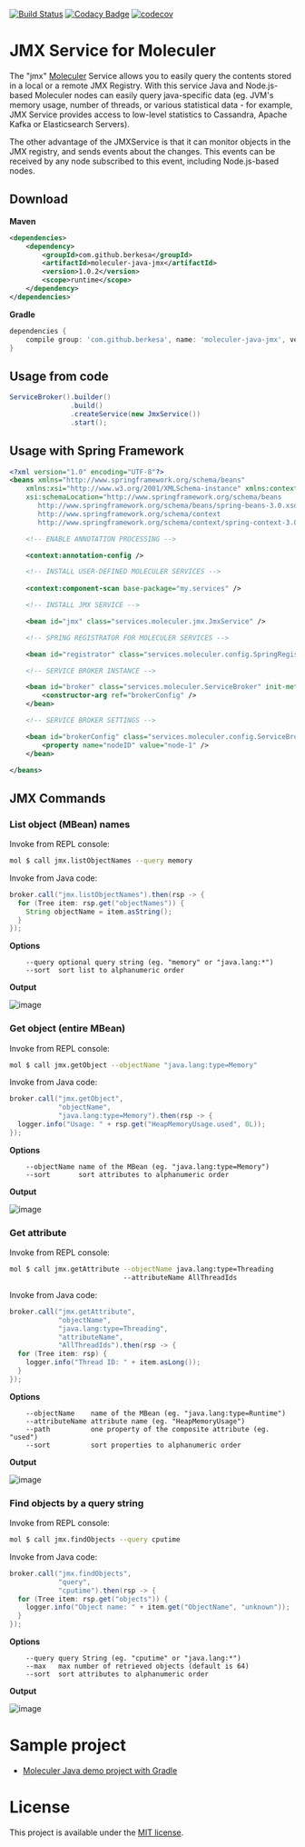 [![Build Status](https://travis-ci.org/moleculer-java/moleculer-java-jmx.svg?branch=master)](https://travis-ci.org/moleculer-java/moleculer-java-jmx)
[![Codacy Badge](https://api.codacy.com/project/badge/Grade/627f31ac7df448b9a277c7dc4d5c3bc1)](https://www.codacy.com/app/berkesa/moleculer-java-jmx?utm_source=github.com&amp;utm_medium=referral&amp;utm_content=moleculer-java/moleculer-java-jmx&amp;utm_campaign=Badge_Grade)
[![codecov](https://codecov.io/gh/moleculer-java/moleculer-java-jmx/branch/master/graph/badge.svg)](https://codecov.io/gh/moleculer-java/moleculer-java-jmx)

# JMX Service for Moleculer

The "jmx"
[Moleculer](https://moleculer-java.github.io/moleculer-java/)
Service allows you to easily query the contents stored in a local or a remote JMX Registry. With this service Java and Node.js-based Moleculer nodes can easily query java-specific data (eg. JVM's memory usage, number of threads, or various statistical data - for example, JMX Service provides access to low-level statistics to Cassandra, Apache Kafka or Elasticsearch Servers).

The other advantage of the JMXService is that it can monitor objects in the JMX registry, and sends events about the changes. This events can be received by any node subscribed to this event, including Node.js-based nodes.

## Download

**Maven**

```xml
<dependencies>
	<dependency>
		<groupId>com.github.berkesa</groupId>
		<artifactId>moleculer-java-jmx</artifactId>
		<version>1.0.2</version>
		<scope>runtime</scope>
	</dependency>
</dependencies>
```

**Gradle**

```gradle
dependencies {
	compile group: 'com.github.berkesa', name: 'moleculer-java-jmx', version: '1.0.2' 
}
```

## Usage from code

```java
ServiceBroker().builder()
               .build()
               .createService(new JmxService())
               .start();
```

## Usage with Spring Framework

```xml
<?xml version="1.0" encoding="UTF-8"?>
<beans xmlns="http://www.springframework.org/schema/beans"
	xmlns:xsi="http://www.w3.org/2001/XMLSchema-instance" xmlns:context="http://www.springframework.org/schema/context"
	xsi:schemaLocation="http://www.springframework.org/schema/beans
	   http://www.springframework.org/schema/beans/spring-beans-3.0.xsd
	   http://www.springframework.org/schema/context
	   http://www.springframework.org/schema/context/spring-context-3.0.xsd">

	<!-- ENABLE ANNOTATION PROCESSING -->

	<context:annotation-config />

	<!-- INSTALL USER-DEFINED MOLECULER SERVICES -->
	
	<context:component-scan base-package="my.services" />

	<!-- INSTALL JMX SERVICE -->

	<bean id="jmx" class="services.moleculer.jmx.JmxService" />

	<!-- SPRING REGISTRATOR FOR MOLECULER SERVICES -->

	<bean id="registrator" class="services.moleculer.config.SpringRegistrator" depends-on="broker" />

	<!-- SERVICE BROKER INSTANCE -->

	<bean id="broker" class="services.moleculer.ServiceBroker" init-method="start" destroy-method="stop">
		<constructor-arg ref="brokerConfig" />
	</bean>

	<!-- SERVICE BROKER SETTINGS -->

	<bean id="brokerConfig" class="services.moleculer.config.ServiceBrokerConfig">
		<property name="nodeID" value="node-1" />
	</bean>

</beans>
```

## JMX Commands

### List object (MBean) names

Invoke from REPL console:

```bash
mol $ call jmx.listObjectNames --query memory
```

Invoke from Java code:

```java
broker.call("jmx.listObjectNames").then(rsp -> {
  for (Tree item: rsp.get("objectNames")) {
    String objectName = item.asString();
  }
});
```

**Options**

```
    --query optional query string (eg. "memory" or "java.lang:*")
    --sort  sort list to alphanumeric order    
```

**Output**

![image](docs/listObjectNames.png)

### Get object (entire MBean)

Invoke from REPL console:

```bash
mol $ call jmx.getObject --objectName "java.lang:type=Memory"
```

Invoke from Java code:

```java
broker.call("jmx.getObject",
            "objectName",
            "java.lang:type=Memory").then(rsp -> {
  logger.info("Usage: " + rsp.get("HeapMemoryUsage.used", 0L));
});
```

**Options**

```
    --objectName name of the MBean (eg. "java.lang:type=Memory")
    --sort       sort attributes to alphanumeric order    
```

**Output**

![image](docs/getObject.png)

### Get attribute

Invoke from REPL console:

```bash
mol $ call jmx.getAttribute --objectName java.lang:type=Threading
                            --attributeName AllThreadIds
```

Invoke from Java code:

```java
broker.call("jmx.getAttribute",
            "objectName",
            "java.lang:type=Threading",
            "attributeName",
            "AllThreadIds").then(rsp -> {
  for (Tree item: rsp) {
    logger.info("Thread ID: " + item.asLong());
  }
});
```

**Options**

```
    --objectName    name of the MBean (eg. "java.lang:type=Runtime")
    --attributeName attribute name (eg. "HeapMemoryUsage")
    --path          one property of the composite attribute (eg. "used")
    --sort          sort properties to alphanumeric order    
```

**Output**

![image](docs/getAttribute.png)

### Find objects by a query string

Invoke from REPL console:

```bash
mol $ call jmx.findObjects --query cputime
```

Invoke from Java code:

```java
broker.call("jmx.findObjects",
            "query",
            "cputime").then(rsp -> {
  for (Tree item: rsp.get("objects")) {
    logger.info("Object name: " + item.get("ObjectName", "unknown"));
  }
});
```

**Options**

```
    --query query String (eg. "cputime" or "java.lang:*")
    --max   max number of retrieved objects (default is 64)
    --sort  sort attributes to alphanumeric order    
```

**Output**

![image](docs/findObjects.png)

# Sample project

* [Moleculer Java demo project with Gradle](https://moleculer-java.github.io/moleculer-spring-boot-demo/)

# License

This project is available under the [MIT license](https://tldrlegal.com/license/mit-license).

